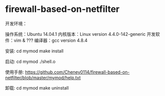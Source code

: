 # firewall-based-on-netfilter

开发环境：

操作系统：Ubuntu 14.04.1
内核版本：Linux version 4.4.0-142-generic
开发软件：vim & ???
编译器：gcc version 4.8.4


安装: 
cd mymod
make install

启动:
cd mymod
./shell.o

使用手册:
https://github.com/Cheney0114/firewall-based-on-netfilter/blob/master/mymod/help.txt

卸载:
cd mymod
make uninstall


